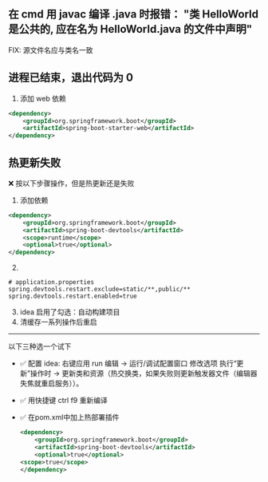 ## 在 cmd 用 javac 编译 .java 时报错： "类 HelloWorld 是公共的, 应在名为 HelloWorld.java 的文件中声明"

FIX: 源文件名应与类名一致

## 进程已结束，退出代码为 0

1. 添加 web 依赖

```xml :pom.xml
<dependency>
    <groupId>org.springframework.boot</groupId>
    <artifactId>spring-boot-starter-web</artifactId>
</dependency>
```

## 热更新失败

❌ 按以下步骤操作，但是热更新还是失败

1. 添加依赖

```xml :pom.xml
<dependency>
    <groupId>org.springframework.boot</groupId>
    <artifactId>spring-boot-devtools</artifactId>
    <scope>runtime</scope>
    <optional>true</optional>
</dependency>
```

2. 

```properties application.properties
# application.properties
spring.devtools.restart.exclude=static/**,public/**
spring.devtools.restart.enabled=true
```

3. idea 启用了勾选：自动构建项目
4. 清缓存一系列操作后重启

---

以下三种选一个试下

- ✅ 配置 idea: 右键应用 run 编辑 -> 运行/调试配置窗口 修改选项 执行“更新”操作时 -> 更新类和资源（热交换类，如果失败则更新触发器文件（编辑器失焦就重启服务））。

- ✅ 用快捷键 ctrl f9 重新编译

- ✅ 在pom.xml中加上热部署插件

    ```xml :pom.xml
    <dependency>
        <groupId>org.springframework.boot</groupId>
        <artifactId>spring-boot-devtools</artifactId>
        <optional>true</optional>
    <scope>true</scope>
    </dependency>
    ```
